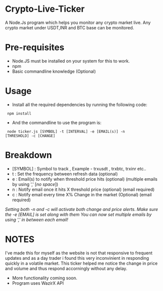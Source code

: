 # Crypto-Live-Ticker
 A Node.Js program which helps you monitor any crypto market live. Any crypto market under USDT,INR and BTC base can be monitored.

# Pre-requisites

- Node.JS must be installed on your system for this to work.
- npm 
- Basic commandline knowledge (Optional)

# Usage

- Install all the required dependencies by running the following code:

<code> npm install </code>

- And the commandline to use the program is:

<code> node ticker.js [SYMBOL] -t [INTERVAL] -e [EMAIL(s)] -n [THRESHOLD] -c [CHANGE] </code>


# Breakdown

- [SYMBOL] : Symbol to track , Example - trxusdt , trxbtc, trxinr etc..
- t : Set the frequency between refresh data (optional)
- e : Email(s) to notify when threshold price hits (optional) (multiple emails by using ',' [<i>no space</i>])
- n : Notify email once it hits X threshold price (optional) (email required)
- c : Notify email every time  X% Change in the market (Optional) (email required)


<i>Setting both -n and -c will activate both change and price alerts. Make sure the -e [EMAIL] is set along with them
You can now set multiple emails by using ',' in between each email!</i>

# NOTES

I've made this for myself as the website is not that responsive to frequent updates and as a day trader i found this very inconvinient in responding quickly in a volatile market. This ticker helped me notice the change in price and volume and thus respond accorningly without any delay. 

- More functionality coming soon.
- Program uses WazirX API
